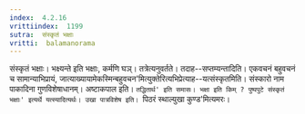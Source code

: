 ```yaml
---
index:  4.2.16
vrittiindex:  1199
sutra:  संस्कृतं भक्षाः
vritti:  balamanorama 
---
```


संस्कृतं भक्षाः। भक्ष्यन्ते इति भक्षाः, कर्मणि घञ्। तत्रेत्यनुवर्तते। तदाह--सप्तम्यन्तादिति। एकवचनं बहुवचनं च सामान्याभिप्रायं, जात्याख्यायामेकस्मिन्बहुवचन'मित्युक्तेरित्यभिप्रेत्याह--यत्संस्कृतमिति। संस्कारो नाम पाकादिना गुणविशेषाधानम्। अष्टाकपाल इति। `तद्धितार्थ' इति समासः। भक्षा इति किम् ? पुष्पपुटे संस्कृतं भक्षाः' इत्यर्थे यत्स्यादित्यर्थः। उखा पात्रविशेष इति। `पिठरं स्थाल्युखा कुण्ड'मित्यमरः। 

